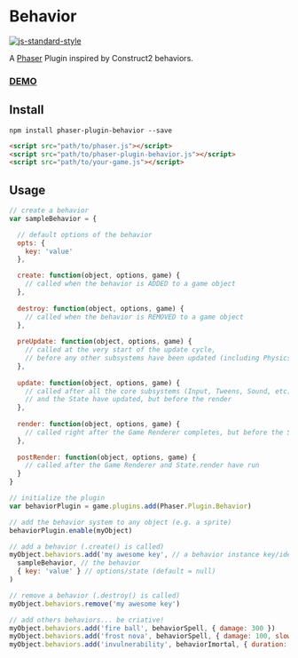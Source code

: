 # Behavior

[![js-standard-style](https://img.shields.io/badge/code%20style-standard-brightgreen.svg)](http://standardjs.com/)

A [Phaser](http://phaser.io) Plugin inspired by Construct2 behaviors.
### [DEMO](http://codepen.io/luizbills/pen/MKGLqZ?editors=0010)

## Install

`npm install phaser-plugin-behavior --save`

```html
<script src="path/to/phaser.js"></script>
<script src="path/to/phaser-plugin-behavior.js"></script>
<script src="path/to/your-game.js"></script>
```

## Usage

```js
// create a behavior
var sampleBehavior = {

  // default options of the behavior
  opts: {
    key: 'value'
  },

  create: function(object, options, game) {
    // called when the behavior is ADDED to a game object
  },
  
  destroy: function(object, options, game) {
    // called when the behavior is REMOVED to a game object
  },
  
  preUpdate: function(object, options, game) {
    // called at the very start of the update cycle,
    // before any other subsystems have been updated (including Physics)
  },
  
  update: function(object, options, game) {
    // called after all the core subsystems (Input, Tweens, Sound, etc) 
    // and the State have updated, but before the render
  },
  
  render: function(object, options, game) {
    // called right after the Game Renderer completes, but before the State.render
  },
  
  postRender: function(object, options, game) {
    // called after the Game Renderer and State.render have run
  }
}

// initialize the plugin
var behaviorPlugin = game.plugins.add(Phaser.Plugin.Behavior)

// add the behavior system to any object (e.g. a sprite)
behaviorPlugin.enable(myObject)

// add a behavior (.create() is called)
myObject.behaviors.add('my awesome key', // a behavior instance key/identifier
  sampleBehavior, // the behavior
  { key: 'value' } // options/state (default = null)
)

// remove a behavior (.destroy() is called)
myObject.behaviors.remove('my awesome key')

// add others behaviors... be criative!
myObject.behaviors.add('fire ball', behaviorSpell, { damage: 300 })
myObject.behaviors.add('frost nova', behaviorSpell, { damage: 100, slow: 0.4 })
myObject.behaviors.add('invulnerability', behaviorImortal, { duration: 15 })
```
